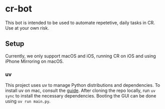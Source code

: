 # cr-bot

This bot is intended to be used to automate repetetive, daily tasks in CR. Use at your own risk.

## Setup

Currently, we only support macOS and iOS, running CR on iOS and using iPhone Mirroring on macOS.

### uv

This project uses uv to manage Python distributions and dependencies. To install uv on mac, consult the [guide]("https://docs.astral.sh/uv/getting-started/installation/"). After cloning the repo locally, run `uv sync` to install the necessary dependencies. Booting the GUI can be done using `uv run main.py`.